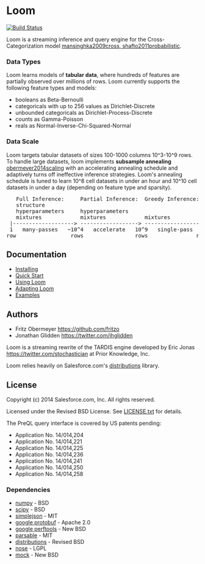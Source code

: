 # Loom
[![Build Status](https://travis-ci.org/priorknowledge/loom.svg?branch=master)](https://travis-ci.org/priorknowledge/loom)

Loom is a streaming inference and query engine for the
Cross-Categorization model [mansinghka2009cross, shafto2011probabilistic](/doc/references.bib).

### Data Types

Loom learns models of <b>tabular data</b>, where hundreds of features are
partially observed over millions of rows.
Loom currently supports the following feature types and models:

* booleans as Beta-Bernoulli
* categoricals with up to 256 values as Dirichlet-Discrete
* unbounded categoricals as Dirichlet-Process-Discrete
* counts as Gamma-Poisson
* reals as Normal-Inverse-Chi-Squared-Normal

### Data Scale

Loom targets tabular datasets of sizes 100-1000 columns 10^3-10^9 rows.
To handle large datasets, loom implements <b>subsample annealing</b>
[obermeyer2014scaling](/doc/references.bib) with an accelerating annealing schedule and
adaptively turns off ineffective inference strategies.
Loom's annealing schedule is tuned to learn
10^8 cell datasets in under an hour and
10^10 cell datasets in under a day
(depending on feature type and sparsity).

<pre>
   Full Inference:     Partial Inference:  Greedy Inference:
   structure
   hyperparameters     hyperparameters
   mixtures            mixtures            mixtures
 |-------------------> ------------------> ------------------>
 1   many-passes   ~10^4   accelerate   10^9   single-pass  10^4
row                 rows                rows               row/sec
</pre>

## Documentation

* [Installing](/doc/installing.md)
* [Quick Start](/doc/quickstart.md)
* [Using Loom](/doc/using.md)
* [Adapting Loom](/doc/adapting.md)
* [Examples](/examples)

## Authors

* Fritz Obermeyer <https://github.com/fritzo>
* Jonathan Glidden <https://twitter.com/jhglidden>

Loom is a streaming rewrite of the TARDIS engine developed by
Eric Jonas <https://twitter.com/stochastician> at Prior Knowledge, Inc.

Loom relies heavily on Salesforce.com's
[distributions](https://github.com/forcedotcom/distributions) library.

## License

Copyright (c) 2014 Salesforce.com, Inc. All rights reserved.

Licensed under the Revised BSD License.
See [LICENSE.txt](LICENSE.txt) for details.

The PreQL query interface is covered by US patents pending:

* Application No. 14/014,204
* Application No. 14/014,221
* Application No. 14/014,225
* Application No. 14/014,236
* Application No. 14/014,241
* Application No. 14/014,250
* Application No. 14/014,258

### Dependencies

* [numpy](https://pypi.python.org/pypi/nose) - BSD
* [scipy](http://www.scipy.org/scipylib/license.html) - BSD
* [simplejson](https://pypi.python.org/pypi/simplejson) - MIT
* [google protobuf](https://code.google.com/p/protobuf) - Apache 2.0
* [google perftools](https://code.google.com/p/gperftools) - New BSD
* [parsable](https://pypi.python.org/pypi/parsable) - MIT
* [distributions](https://github.com/forcedotcom/distributions) - Revised BSD
* [nose](https://pypi.python.org/pypi/nose) - LGPL
* [mock](https://pypi.python.org/pypi/mock) - New BSD
